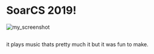 # SoarCS 2019!

<!-- Note, the line below this one is what links to your screenshot, **DO NOT REMOVE** -->
![my_screenshot](./garbage.jpg)

<!--
In this file, you should write a brief description of what your
project is, what you learned, and a simple screenshot of your work.

To add a screenshot, please replace `screenshot.png` with
your own screenshot.
-->

## <your-project-name>

it plays music thats pretty much it but it was fun to make.
